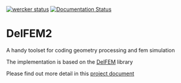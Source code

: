 [![wercker status](https://app.wercker.com/status/03b6d924ec82270e22a04c3584fbf4de/s/master "wercker status")](https://app.wercker.com/project/byKey/03b6d924ec82270e22a04c3584fbf4de)   [![Documentation Status](https://readthedocs.org/projects/delfem2/badge/?version=master)](https://delfem2.readthedocs.io/en/master/?badge=master)


# DelFEM2

A handy toolset for coding geometry processing and fem simulation

The implementation is based on the [DelFEM](https://github.com/nobuyuki83/DelFEM) library

Please find out more detail in this [project document](https://delfem2.readthedocs.io/en/master/?badge=master)